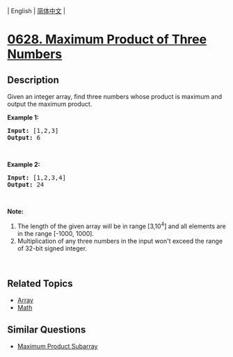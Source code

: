 
| English | [简体中文](README.md) |

# [0628. Maximum Product of Three Numbers](https://leetcode-cn.com/problems/maximum-product-of-three-numbers/)

## Description

<p>Given an integer array, find three numbers whose product is maximum and output the maximum product.</p>

<p><b>Example 1:</b></p>

<pre>
<b>Input:</b> [1,2,3]
<b>Output:</b> 6
</pre>

<p>&nbsp;</p>

<p><b>Example 2:</b></p>

<pre>
<b>Input:</b> [1,2,3,4]
<b>Output:</b> 24
</pre>

<p>&nbsp;</p>

<p><b>Note:</b></p>

<ol>
	<li>The length of the given array will be in range [3,10<sup>4</sup>] and all elements are in the range [-1000, 1000].</li>
	<li>Multiplication of any three numbers in the input won&#39;t exceed the range of 32-bit signed integer.</li>
</ol>

<p>&nbsp;</p>


## Related Topics

- [Array](https://leetcode-cn.com/tag/array)
- [Math](https://leetcode-cn.com/tag/math)

## Similar Questions

- [Maximum Product Subarray](../maximum-product-subarray/README_EN.md)
